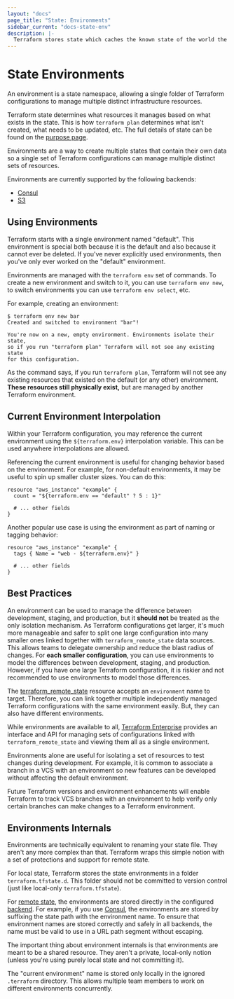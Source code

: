 ```yaml
---
layout: "docs"
page_title: "State: Environments"
sidebar_current: "docs-state-env"
description: |-
  Terraform stores state which caches the known state of the world the last time Terraform ran.
---
```


# State Environments

An environment is a state namespace, allowing a single folder of Terraform
configurations to manage multiple distinct infrastructure resources.

Terraform state determines what resources it manages based on what
exists in the state. This is how `terraform plan` determines what isn't
created, what needs to be updated, etc. The full details of state can be
found on the [purpose page](/docs/state/purpose.html).

Environments are a way to create multiple states that contain
their own data so a single set of Terraform configurations can manage
multiple distinct sets of resources.

Environments are currently supported by the following backends:

 * [Consul](/docs/backends/types/consul.html)
 * [S3](/docs/backends/types/s3.html)

## Using Environments

Terraform starts with a single environment named "default". This
environment is special both because it is the default and also because
it cannot ever be deleted. If you've never explicitly used environments, then
you've only ever worked on the "default" environment.

Environments are managed with the `terraform env` set of commands. To
create a new environment and switch to it, you can use `terraform env new`,
to switch environments you can use `terraform env select`, etc.

For example, creating an environment:

```text
$ terraform env new bar
Created and switched to environment "bar"!

You're now on a new, empty environment. Environments isolate their state,
so if you run "terraform plan" Terraform will not see any existing state
for this configuration.
```

As the command says, if you run `terraform plan`, Terraform will not see
any existing resources that existed on the default (or any other) environment.
**These resources still physically exist,** but are managed by another
Terraform environment.

## Current Environment Interpolation

Within your Terraform configuration, you may reference the current environment
using the `${terraform.env}` interpolation variable. This can be used anywhere
interpolations are allowed.

Referencing the current environment is useful for changing behavior based
on the environment. For example, for non-default environments, it may be useful
to spin up smaller cluster sizes. You can do this:

```hcl
resource "aws_instance" "example" {
  count = "${terraform.env == "default" ? 5 : 1}"

  # ... other fields
}
```

Another popular use case is using the environment as part of naming or
tagging behavior:

```hcl
resource "aws_instance" "example" {
  tags { Name = "web - ${terraform.env}" }

  # ... other fields
}
```

## Best Practices

An environment can be used to manage the difference between development,
staging, and production, but it **should not** be treated as the only isolation
mechanism. As Terraform configurations get larger, it's much more
manageable and safer to split one large configuration into many
smaller ones linked together with `terraform_remote_state` data sources. This
allows teams to delegate ownership and reduce the blast radius of changes.
For **each smaller configuration**, you can use environments to model the
differences between development, staging, and production. However, if you have
one large Terraform configuration, it is riskier and not recommended to use
environments to model those differences.

The [terraform_remote_state](/docs/providers/terraform/d/remote_state.html)
resource accepts an `environment` name to target. Therefore, you can link
together multiple independently managed Terraform configurations with the same
environment easily. But, they can also have different environments.

While environments are available to all,
[Terraform Enterprise](https://www.hashicorp.com/products/terraform/)
provides an interface and API for managing sets of configurations linked
with `terraform_remote_state` and viewing them all as a single environment.

Environments alone are useful for isolating a set of resources to test
changes during development. For example, it is common to associate a
branch in a VCS with an environment so new features can be developed
without affecting the default environment.

Future Terraform versions and environment enhancements will enable
Terraform to track VCS branches with an environment to help verify only certain
branches can make changes to a Terraform environment.

## Environments Internals

Environments are technically equivalent to renaming your state file. They
aren't any more complex than that. Terraform wraps this simple notion with
a set of protections and support for remote state.

For local state, Terraform stores the state environments in a folder
`terraform.tfstate.d`. This folder should not be committed to version control
(just like local-only `terraform.tfstate`).

For [remote state](/docs/state/remote.html), the environments are stored
directly in the configured [backend](/docs/backends). For example, if you
use [Consul](/docs/backends/types/consul.html), the environments are stored
by suffixing the state path with the environment name. To ensure that
environment names are stored correctly and safely in all backends, the name
must be valid to use in a URL path segment without escaping.

The important thing about environment internals is that environments are
meant to be a shared resource. They aren't a private, local-only notion
(unless you're using purely local state and not committing it).

The "current environment" name is stored only locally in the ignored
`.terraform` directory. This allows multiple team members to work on
different environments concurrently.
